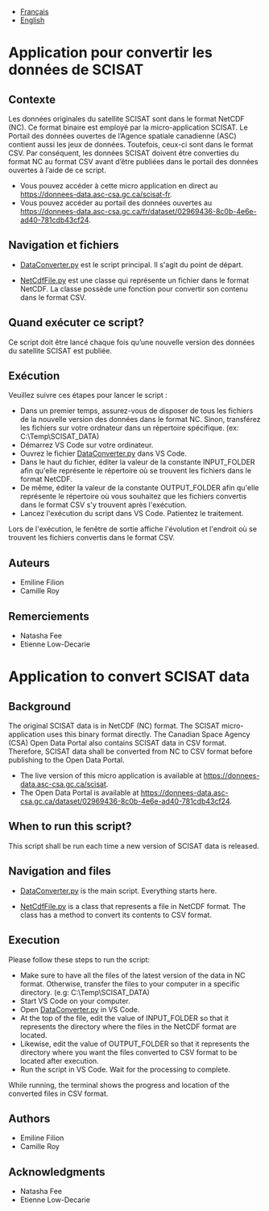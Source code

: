 
- [Français](#application-pour-convertir-les-données-de-scisat)
- [English](#application-to-convert-scisat-data)

# Application pour convertir les données de SCISAT

## Contexte

Les données originales du satellite SCISAT sont dans le format NetCDF (NC). Ce format binaire est employé par la micro-application SCISAT. Le Portail des données ouvertes de l’Agence spatiale canadienne (ASC) contient aussi les jeux de données. Toutefois, ceux-ci sont dans le format CSV. Par conséquent, les données SCISAT doivent être converties du format NC au format CSV avant d’être publiées dans le portail des données ouvertes à l’aide de ce script. 

- Vous pouvez accéder à cette micro application en direct au https://donnees-data.asc-csa.gc.ca/scisat-fr. 
- Vous pouvez accéder au portail des données ouvertes au https://donnees-data.asc-csa.gc.ca/fr/dataset/02969436-8c0b-4e6e-ad40-781cdb43cf24. 

## Navigation et fichiers

 - [DataConverter.py](DataConverter.py) est le script principal. Il s'agit du point de départ.
 
 - [NetCdfFile.py](NetCdfFile.py) est une classe qui représente un fichier dans le format NetCDF. La classe possède une fonction pour convertir son contenu dans le format CSV.

## Quand exécuter ce script?

Ce script doit être lancé chaque fois qu’une nouvelle version des données du satellite SCISAT est publiée.

## Exécution
Veuillez suivre ces étapes pour lancer le script :
- Dans un premier temps, assurez-vous de disposer de tous les fichiers de la nouvelle version des données dans le format NC. Sinon, transférez les fichiers sur votre ordnateur dans un répertoire spécifique. (ex: C:\Temp\SCISAT_DATA)
- Démarrez VS Code sur votre ordinateur.
- Ouvrez le fichier [DataConverter.py](DataConverter.py) dans VS Code.
- Dans le haut du fichier, éditer la valeur de la constante INPUT_FOLDER afin qu'elle représente le répertoire où se trouvent les fichiers dans le format NetCDF.
- De même, éditer la valeur de la constante OUTPUT_FOLDER afin qu'elle représente le répertoire où vous souhaitez que les fichiers convertis dans le format CSV s'y trouvent après l'exécution.
- Lancez l'exécution du script dans VS Code. Patientez le traitement.

Lors de l'exécution, le fenêtre de sortie affiche l'évolution et l'endroit où se trouvent les fichiers convertis dans le format CSV.

## Auteurs
 - Emiline Filion
 - Camille Roy
 
## Remerciements
 - Natasha Fee
 - Etienne Low-Decarie



# Application to convert SCISAT data

## Background

The original SCISAT data is in NetCDF (NC) format. The SCISAT micro-application uses this binary format directly. The Canadian Space Agency (CSA) Open Data Portal also contains SCISAT data in CSV format. Therefore, SCISAT data shall be converted from NC to CSV format before publishing to the Open Data Portal.

- The live version of this micro application is available at https://donnees-data.asc-csa.gc.ca/scisat.
- The Open Data Portal is available at https://donnees-data.asc-csa.gc.ca/dataset/02969436-8c0b-4e6e-ad40-781cdb43cf24. 

## When to run this script?

This script shall be run each time a new version of SCISAT data is released.

## Navigation and files

 - [DataConverter.py](DataConverter.py) is the main script. Everything starts here.
 
 - [NetCdfFile.py](NetCdfFile.py) is a class that represents a file in NetCDF format. The class has a method to convert its contents to CSV format.

## Execution

Please follow these steps to run the script:
- Make sure to have all the files of the latest version of the data in NC format. Otherwise, transfer the files to your computer in a specific directory. (e.g: C:\Temp\SCISAT_DATA)
- Start VS Code on your computer.
- Open [DataConverter.py](DataConverter.py) in VS Code.
- At the top of the file, edit the value of INPUT_FOLDER so that it represents the directory where the files in the NetCDF format are located.
- Likewise, edit the value of OUTPUT_FOLDER so that it represents the directory where you want the files converted to CSV format to be located after execution.
- Run the script in VS Code. Wait for the processing to complete.

While running, the terminal shows the progress and location of the converted files in CSV format.

## Authors
 - Emiline Filion
 - Camille Roy
 
## Acknowledgments
 - Natasha Fee
 - Etienne Low-Decarie
